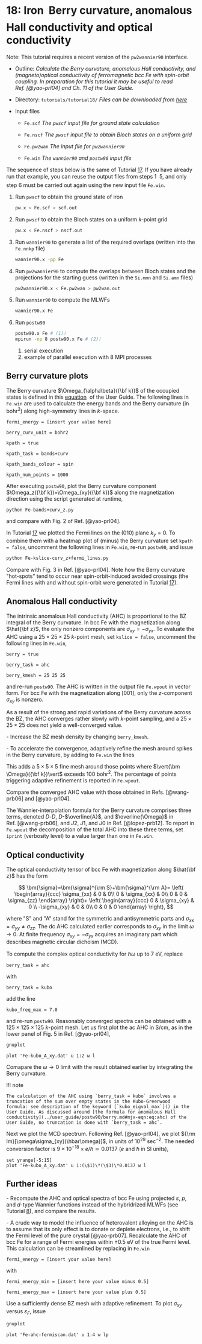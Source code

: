# 18: Iron &#151; Berry curvature, anomalous Hall conductivity and optical conductivity

Note: This tutorial requires a recent version of the `pw2wannier90`
interface.

- Outline: *Calculate the Berry curvature, anomalous Hall
    conductivity, and (magneto)optical conductivity of ferromagnetic bcc
    Fe with spin-orbit coupling. In preparation for this tutorial it may
    be useful to read Ref. [@yao-prl04] and Ch. 11 of the User Guide.*

- Directory: `tutorials/tutorial18/` *Files can be downloaded from [here](https://github.com/wannier-developers/wannier90/tree/develop/tutorials/tutorial18)*

- Input files

    - `Fe.scf` *The `pwscf` input file for ground state
        calculation*

    - `Fe.nscf` *The `pwscf` input file to obtain Bloch
        states on a uniform grid*

    - `Fe.pw2wan` *The input file for `pw2wannier90`*

    - `Fe.win` *The `wannier90` and `postw90` input file*

The sequence of steps below is the same of Tutorial [17](tutorial_17.md). If you have
already run that example, you can reuse the output files from steps
1 &#151; 5, and only step 6 must be carried out again using the new input file
`Fe.win`.

1. Run `pwscf` to obtain the ground state of iron

    ```bash title="Terminal"
    pw.x < Fe.scf > scf.out
    ```

2. Run `pwscf` to obtain the Bloch states on a uniform
    k-point grid

    ```bash title="Terminal"
    pw.x < Fe.nscf > nscf.out
    ```

3. Run `wannier90` to generate a list of the required overlaps (written
    into the `Fe.nnkp` file)

    ```bash title="Terminal"
    wannier90.x -pp Fe
    ```

4. Run `pw2wannier90` to compute the overlaps between Bloch states and
    the projections for the starting guess (written in the `Si.mmn` and
    `Si.amn` files)

    ```bash title="Terminal"
    pw2wannier90.x < Fe.pw2wan > pw2wan.out
    ```

5. Run `wannier90` to compute the MLWFs

    ```bash title="Terminal"
    wannier90.x Fe
    ```

6. Run `postw90`

    ```bash title="Terminal"
    postw90.x Fe # (1)! 
    mpirun -np 8 postw90.x Fe # (2)!
    ```

    1. serial execution
    2. example of parallel execution with 8 MPI processes

## Berry curvature plots

The Berry curvature $\Omega_{\alpha\beta}({\bf k})$ of the occupied
states is defined in this [equation](../user_guide/postw90/berry.md#mjx-eqn:eq:ahc)  of the User Guide. The following lines
in `Fe.win` are used to calculate the energy bands and the Berry
curvature (in bohr$^2$) along high-symmetry lines in $k$-space.

```vi title="Input file"
fermi_energy = [insert your value here]

berry_curv_unit = bohr2

kpath = true

kpath_task = bands+curv

kpath_bands_colour = spin

kpath_num_points = 1000
```

After executing `postw90`, plot the Berry curvature component
$\Omega_z({\bf k})=\Omega_{xy}({\bf k})$ along the magnetization
direction using the script generated at runtime,

```bash title="Terminal"
python Fe-bands+curv_z.py
```

and compare with Fig. 2 of Ref. [@yao-prl04].

In Tutorial [17](tutorial_17.md) we plotted the Fermi lines on the (010) plane $k_y=0$. To
combine them with a heatmap plot of (minus) the Berry curvature set
`kpath = false`, uncomment the following lines in `Fe.win`, re-run
`postw90`, and issue

```bash title="Terminal"
python Fe-kslice-curv_z+fermi_lines.py
```

Compare with Fig. 3 in Ref. [@yao-prl04]. Note how the Berry curvature
"hot-spots" tend to occur near spin-orbit-induced avoided crossings (the
Fermi lines with and without spin-orbit were generated in Tutorial [17](tutorial_17.md)).

## Anomalous Hall conductivity

The intrinsic anomalous Hall conductivity (AHC) is proportional to the
BZ integral of the Berry curvature. In bcc Fe with the magnetization
along $\hat{\bf z}$, the only nonzero components are
$\sigma_{xy}=-\sigma_{yx}$. To evaluate the AHC using a $25\times
25\times 25$ $k$-point mesh, set `kslice = false`, uncomment the
following lines in `Fe.win`,

```vi title="Input file"
berry = true

berry_task = ahc

berry_kmesh = 25 25 25
```

and re-run `postw90`. The AHC is written in the output file `Fe.wpout`
in vector form. For bcc Fe with the magnetization along \[001\], only
the $z$-component $\sigma_{xy}$ is nonzero.

As a result of the strong and rapid variations of the Berry curvature
across the BZ, the AHC converges rather slowly with $k$-point sampling,
and a $25\times 25\times 25$ does not yield a well-converged value.

\-   Increase the BZ mesh density by changing `berry_kmesh`.

\-   To accelerate the convergence, adaptively refine the mesh around
    spikes in the Berry curvature, by adding to `Fe.win` the lines

This adds a $5\times 5\times 5$ fine mesh around those points where
$\vert{\bm \Omega}({\bf k})\vert$ exceeds 100 bohr$^2$. The percentage
of points triggering adaptive refinement is reported in `Fe.wpout`.

Compare the converged AHC value with those obtained in
Refs. [@wang-prb06] and [@yao-prl04].

The Wannier-interpolation formula for the Berry curvature comprises
three terms, denoted $D$-$D$, $D$-$\overline{A}$, and
$\overline{\Omega}$ in Ref. [@wang-prb06], and $J2$, $J1$, and $J0$ in
Ref. [@lopez-prb12]. To report in `Fe.wpout` the decomposition of the
total AHC into these three terms, set `iprint` (verbosity level) to a
value larger than one in `Fe.win`.

## Optical conductivity

The optical conductivity tensor of bcc Fe with magnetization along
$\hat{\bf z}$ has the form

$$
\bm{\sigma}=\bm{\sigma}^{\rm S}+\bm{\sigma}^{\rm A}=
\left(
\begin{array}{ccc}
\sigma_{xx} & 0 & 0\\
0 & \sigma_{xx} & 0\\
0 & 0 & \sigma_{zz}
\end{array}
\right)+
\left(
\begin{array}{ccc}
0 & \sigma_{xy} & 0 \\
-\sigma_{xy} & 0 & 0\\
0 & 0 & 0
\end{array}
\right),
$$

where "S" and "A" stand for the symmetric and antisymmetric
parts and $\sigma_{xx}=\sigma_{yy}\not=\sigma_{zz}$. The dc AHC
calculated earlier corresponds to $\sigma_{xy}$ in the limit
$\omega\rightarrow
0$. At finite frequency $\sigma_{xy}=-\sigma_{yx}$ acquires an imaginary
part which describes magnetic circular dichoism (MCD).

To compute the complex optical conductivity for $\hbar\omega$ up to
7 eV, replace

```vi title="Input file"
berry_task = ahc
```

with

```vi title="Input file"
berry_task = kubo
```

add the line

```vi title="Input file"
kubo_freq_max = 7.0
```

and re-run `postw90`. Reasonably converged spectra can be obtained with
a $125\times 125\times 125$ $k$-point mesh. Let us first plot the ac AHC
in S/cm, as in the lower panel of Fig. 5 in Ref. [@yao-prl04],

```bash title="Terminal"
gnuplot
```

```gnuplot title="Gnuplot shell"
plot 'Fe-kubo_A_xy.dat' u 1:2 w l
```

Comapare the $\omega\rightarrow 0$ limit with the result obtained
earlier by integrating the Berry curvature.

!!! note

    The calculation of the AHC using `berry_task = kubo` involves a
    truncation of the sum over empty states in the Kubo-Greenwood
    formula: see description of the keyword [`kubo_eigval_max`]() in the
    User Guide. As discussed around [the formula for anomalous Hall conductivity](../user_guide/postw90/berry.md#mjx-eqn:eq:ahc) of the User Guide, no truncation is done with `berry_task = ahc`.

Next we plot the MCD spectrum. Following Ref. [@yao-prl04], we plot
${\rm Im}[\omega\sigma_{xy}(\hbar\omega)]$, in units of
$10^{29}$ sec$^{-2}$. The needed conversion factor is $9\times
10^{-18}\times e/\hbar\simeq 0.0137$ ($e$ and $\hbar$ in SI units),

```gnuplot title="Gnuplot shell"
set yrange[-5:15]
plot 'Fe-kubo_A_xy.dat' u 1:(\$1)\*(\$3)\*0.0137 w l
```

## Further ideas

\-   Recompute the AHC and optical spectra of bcc Fe using projected $s$,
    $p$, and $d$-type Wannier functions instead of the hybridrized MLWFs
    (see Tutorial [8](tutorial_8.md)),
    and compare the results.

\-   A crude way to model the influence of heterovalent alloying on the
    AHC is to assume that its only effect is to donate or deplete
    electrons, i.e., to shift the Fermi level of the pure
    crystal [@yao-prb07]. Recalculate the AHC of bcc Fe for a range of Fermi energies within
    $\pm 0.5$ eV of the true Fermi level. This calculation can be
    streamlined by replacing in `Fe.win`

```vi title="Input file"
fermi_energy = [insert your value here]
```

with

```vi title="Input file"
fermi_energy_min = [insert here your value minus 0.5]

fermi_energy_max = [insert here your value plus 0.5]
```

Use a sufficiently dense BZ mesh with adaptive refinement. To plot
$\sigma_{xy}$ versus $\varepsilon_F$, issue

```bash title="Terminal"
gnuplot
```

```gnuplot title="Gnuplot shell"
plot 'Fe-ahc-fermiscan.dat' u 1:4 w lp
```
